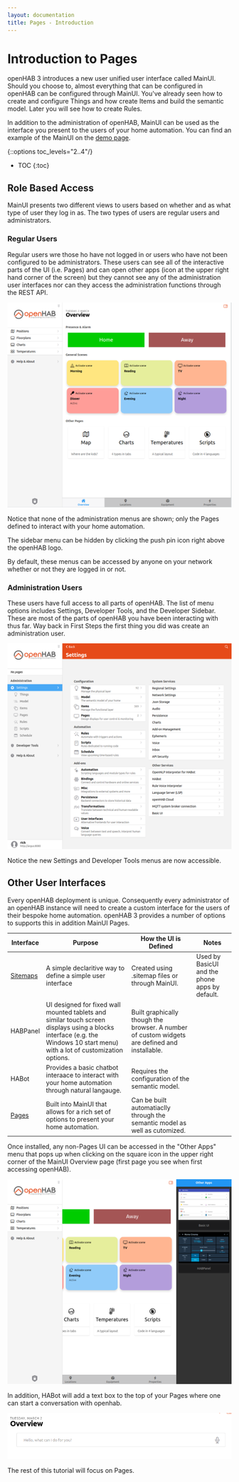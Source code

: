 ```yaml
---
layout: documentation
title: Pages - Introduction
---
```


# Introduction to Pages

openHAB 3 introduces a new user unified user interface called MainUI.
Should you choose to, almost everything that can be configured in openHAB can be configured through MainUI.
You've already seen how to create and configure Things and how create Items and build the semantic model.
Later you will see how to create Rules.

In addition to the administration of openHAB, MainUI can be used as the interface you present to the users of your home automation.
You can find an example of the MainUI on the [demo page](https://demo.openhab.org/#!/).

{::options toc_levels="2..4"/}

- TOC
{:toc}

## Role Based Access

MainUI presents two different views to users based on whether and as what type of user they log in as.
The two types of users are regular users and administrators.

### Regular Users

Regular users wre those ho have not logged in or users who have not been configured to be administrators.
These users can see all of the interactive parts of the UI (i.e. Pages) and can open other apps (icon at the upper right hand corner of the screen) but they cannot see any of the administration user interfaces nor can they access the administration functions through the REST API.

![regular user view](images/regular_user.png)

Notice that none of the administration menus are shown; only the Pages defined to interact with your home automation.

The sidebar menu can be hidden by clicking the push pin icon right above the openHAB logo.

By default, these menus can be accessed by anyone on your network whether or not they are logged in or not.

### Administration Users

These users have full access to all parts of openHAB.
The list of menu options includes Settings, Developer Tools, and the Developer Sidebar.
These are most of the parts of openHAB you have been interacting with thus far.
Way back in First Steps the first thing you did was create an administration user.

![admin user view](images/admin_user.png)

Notice the new Settings and Developer Tools menus are now accessible.

## Other User Interfaces

Every openHAB deployment is unique.
Consequently every administrator of an openHAB instance will need to create a custom interface for the users of their bespoke home automation.
openHAB 3 provides a number of options to supports this in addition MainUI Pages.

Interface | Purpose | How the UI is Defined | Notes
-|-|-|-
[Sitemaps]({{base}}/ui/sitemaps.html) | A simple declaritive way to define a simple user interface | Created using .sitemap files or through MainUI. | Used by BasicUI and the phone apps by default.
HABPanel <!-- Where did the HABPanel docs go? --> | UI designed for fixed wall mounted tablets and similar touch screen displays using a blocks interface (e.g. the Windows 10 start menu) with a lot of customization options. | Built graphically though the browser. A number of custom widgets are defined and installable.
HABot <!-- Where did the HABot docs go? --> | Provides a basic chatbot interaace to interact with your home automation through natural langauge. | Requires the configuration of the semantic model.
[Pages]({{base}}/ui/index.html) | Built into MainUI that allows for a rich set of options to present your home automation. | Can be built automatiaclly through the semantic model as well as cutomized.

Once installed, any non-Pages UI can be accessed in the "Other Apps" menu that pops up when clicking on the square icon in the upper right corner of the MainUI Overview page (first page you see when first accessing openHAB).

![other apps menu](images/other_apps.png)

In addition, HABot will add a text box to the top of your Pages where one can start a conversation with openhab.

![HABot text entry](images/habot_text.png)

The rest of this tutorial will focus on Pages.
